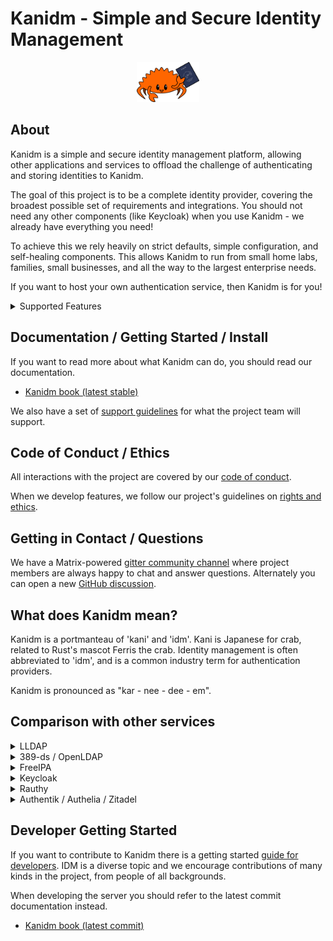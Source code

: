 # Kanidm - Simple and Secure Identity Management

<p align="center">
  <img src="https://raw.githubusercontent.com/kanidm/kanidm/master/artwork/logo-small.png" width="20%" height="auto" />
</p>

## About

Kanidm is a simple and secure identity management platform, allowing other applications and services
to offload the challenge of authenticating and storing identities to Kanidm.

The goal of this project is to be a complete identity provider, covering the broadest possible set
of requirements and integrations. You should not need any other components (like Keycloak) when you
use Kanidm - we already have everything you need!

To achieve this we rely heavily on strict defaults, simple configuration, and self-healing
components. This allows Kanidm to run from small home labs, families, small businesses, and all the
way to the largest enterprise needs.

If you want to host your own authentication service, then Kanidm is for you!

<details>
  <summary>Supported Features</summary>

Kanidm supports:

- Passkeys (WebAuthn) for secure cryptographic authentication
- Attested passkeys for high security environments
- OAuth2/OIDC authentication provider for web SSO
- Application Portal allowing easy access to linked applications
- Linux/Unix integration with TPM secured offline authentication
- SSH key distribution to Linux/Unix systems
- RADIUS for network and VPN authentication
- Read-only LDAPs gateway for Legacy Systems
- Complete CLI tooling for Administration
- Two node high availability using database replication
- A WebUI for user self-service

</details>

## Documentation / Getting Started / Install

If you want to read more about what Kanidm can do, you should read our documentation.

- [Kanidm book (latest stable)](https://kanidm.github.io/kanidm/stable/)

We also have a set of
[support guidelines](https://github.com/kanidm/kanidm/blob/master/book/src/support.md) for what the
project team will support.

## Code of Conduct / Ethics

All interactions with the project are covered by our [code of conduct].

When we develop features, we follow our project's guidelines on [rights and ethics].

[code of conduct]: https://github.com/kanidm/kanidm/blob/master/CODE_OF_CONDUCT.md
[rights and ethics]: https://github.com/kanidm/kanidm/blob/master/book/src/developers/developer_ethics.md

## Getting in Contact / Questions

We have a Matrix-powered [gitter community channel] where project members are always happy to chat
and answer questions. Alternately you can open a new [GitHub discussion].

[gitter community channel]: https://app.gitter.im/#/room/#kanidm_community:gitter.im
[github discussion]: https://github.com/kanidm/kanidm/discussions

## What does Kanidm mean?

Kanidm is a portmanteau of 'kani' and 'idm'. Kani is Japanese for crab, related to Rust's mascot
Ferris the crab. Identity management is often abbreviated to 'idm', and is a common industry term
for authentication providers.

Kanidm is pronounced as "kar - nee - dee - em".

## Comparison with other services

<details>
  <summary>LLDAP</summary>

[LLDAP](https://github.com/nitnelave/lldap) is a similar project aiming for a small and easy to
administer LDAP server with a web administration portal. Both projects use the
[Kanidm LDAP bindings](https://github.com/kanidm/ldap3), and have many similar ideas.

The primary benefit of Kanidm over LLDAP is that Kanidm offers a broader set of "built-in" features
like OAuth2 and OIDC. To use these from LLDAP you need an external portal like Keycloak. However,
that is also a strength of LLDAP is that is offers "less" which may make it easier to administer and
deploy for you.

While LLDAP offers a simple WebUI as the primary user management frontend, Kanidm currently only
offers administration functionality via its CLI. The Kanidm WebUI is tailored to user interactions.

If Kanidm is too complex for your needs, you should check out LLDAP as a smaller alternative. If you
want a project which has a broader feature set out of the box, then Kanidm will be a better fit.

</details>

<details><summary>389-ds / OpenLDAP</summary>
Both 389-ds and OpenLDAP are generic LDAP servers. This means they only provide LDAP and you need to
bring your own IDM components - you need your own OIDC portal, a WebUI for self-service, commandline
tools to administer and more.

If you need the highest levels of customisation possible from your LDAP deployment, then these are
probably better alternatives. If you want a service that is easy to set up and focused on IDM, then
Kanidm is a better choice.

Kanidm was originally inspired by many elements of both 389-ds and OpenLDAP. Already Kanidm is as
fast as (or faster than) 389-ds for performance and scaling as a directory service while having a
richer feature set.

</details>

<details>
  <summary>FreeIPA</summary>

FreeIPA is another identity management service for Linux/Unix, and ships a huge number of features
from LDAP, Kerberos, DNS, Certificate Authority, and more.

FreeIPA however is a complex system, with a huge amount of parts and configuration. This adds a lot
of resource overhead and difficulty for administration and upgrades.

Kanidm aims to have the features richness of FreeIPA, but without the resource and administration
overheads. If you want a complete IDM package, but in a lighter footprint and easier to manage, then
Kanidm is probably for you. In testing with 3000 users + 1500 groups, Kanidm is 3 times faster for
search operations and 5 times faster for modification and addition of entries (your results may
differ however, but generally Kanidm is much faster than FreeIPA).

</details>

<details>
  <summary>Keycloak</summary>

Keycloak is an OIDC/OAuth2/SAML provider. It allows you to layer on WebAuthn to existing IDM
systems. Keycloak can operate as a stand-alone IDM but generally is a component attached to an
existing LDAP server or similar.

Keycloak requires a significant amount of configuration and experience to deploy. It allows high
levels of customisation to every detail of its authentication work flows, which makes it harder to
start with in many cases.

Kanidm does NOT require Keycloak to provide services such as OAuth2 and integrates many of the
elements in a simpler and correct way out of the box in comparison.

</details>

<details>
  <summary>Rauthy</summary>

Rauthy is a minimal OIDC provider. It supports WebAuthn just like Kanidm - they actually use our
library for it!

Rauthy only provides support for OIDC and so is unable to support other use cases like RADIUS and
unix authentication.

If you need a minimal OIDC only provider, Rauthy is an excellent choice. If you need more features
then Kanidm will support those.

</details>

<details>
  <summary>Authentik / Authelia / Zitadel</summary>

Authentik is an IDM provider written in Python and, Authelia and Zitadel are written in Go. all
similar to Kanidm in the features it offers but notably all have weaker support for unix
authentication and do not support the same level of authentication policy as Kanidm. Notably, all
are missing WebAuthn Attestation.

All three use an external SQL server such as PostgreSQL. This can create a potential single source
of failure and performance limitation compared to Kanidm which opted to write our own high
performance database and replication system instead based on our experience with enterprise LDAP
servers.

</details>

## Developer Getting Started

If you want to contribute to Kanidm there is a getting started [guide for developers]. IDM is a
diverse topic and we encourage contributions of many kinds in the project, from people of all
backgrounds.

When developing the server you should refer to the latest commit documentation instead.

- [Kanidm book (latest commit)](https://kanidm.github.io/kanidm/master/)

[guide for developers]: https://kanidm.github.io/kanidm/stable/DEVELOPER_README.html
